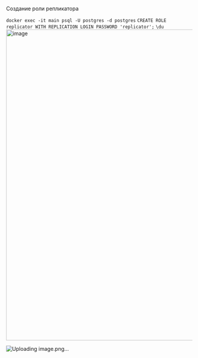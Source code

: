 Создание роли репликатора

`docker exec -it main psql -U postgres -d postgres`
`CREATE ROLE replicator WITH REPLICATION LOGIN PASSWORD 'replicator';`
`\du`
<img width="838" alt="image" src="https://github.com/user-attachments/assets/95e447ea-3077-4f9a-85a0-90223c2f9ac9" />

![Uploading image.png…]()
